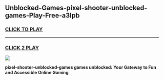 
## Unblocked-Games-pixel-shooter-unblocked-games-Play-Free-a3lpb
<h3>
<a href="https://premium76.site?title=pixel-shooter-unblocked-games&ref=18A">CLICK TO PLAY</a></h3>
<hr>

<h3>
<a href="https://premium76.site?title=pixel-shooter-unblocked-games&ref=18A">CLICK 2 PLAY</a>
  
</h3>

<a href="https://premium76.site?title=pixel-shooter-unblocked-games&ref=18A"><img src="https://clearcache.store/games.png"></a>


**pixel-shooter-unblocked-games games unblocked: Your Gateway to Fun and Accessible Online Gaming**
